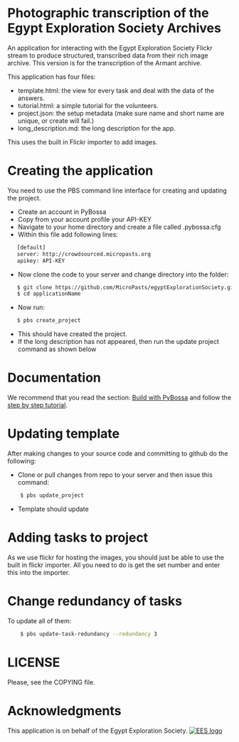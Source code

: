 Photographic transcription of the Egypt Exploration Society Archives
====================================================================

An application for interacting with the Egypt Exploration Society Flickr stream to produce structured, transcribed data
from their rich image archive. This version is for the transcription of the Armant archive.

This application has four files:

* template.html: the view for every task and deal with the data of the answers.
* tutorial.html: a simple tutorial for the volunteers.
* project.json: the setup metadata (make sure name and short name are unique, or create will fail.)
* long_description.md: the long description for the app.

This uses the built in Flickr importer to add images.

Creating the application
=======================

You need to use the PBS command line interface for creating and updating the project.

*  Create an account in PyBossa
*  Copy from your account profile your API-KEY
*  Navigate to your home directory and create a file called .pybossa.cfg
*  Within this file add following lines:

```bash
   [default]
   server: http://crowdsourced.micropasts.org
   apikey: API-KEY
```
*  Now clone the code to your server and change directory into the folder:

```bash
   $ git clone https://github.com/MicroPasts/egyptExplorationSociety.git applicationName
   $ cd applicationName
```
*  Now run:
```bash
   $ pbs create_project
```
*  This should have created the project.
*  If the long description has not appeared, then run the update project command as shown below

Documentation
=============

We recommend that you read the section: [Build with PyBossa](http://docs.pybossa.com/en/latest/build_with_pybossa.html) and follow the [step by step tutorial](http://docs.pybossa.com/en/latest/user/tutorial.html).


Updating template
=================

After making changes to your source code and committing to github do the following:

*  Clone or pull changes from repo to your server and then issue this command:

```bash
    $ pbs update_project
```

*  Template should update


Adding tasks to project
=======================

As we use flickr for hosting the images, you should just be able to use the built in flickr importer. All you need to do is get the
set number and enter this into the importer.

Change redundancy of tasks
==========================

To update all of them:

```bash
    $ pbs update-task-redundancy --redundancy 3
```

LICENSE
=======

Please, see the COPYING file.


Acknowledgments
===============

This application is on behalf of the Egypt Exploration Society.
[![EES logo](http://www.ees.ac.uk/images/logo.gif)](http://www.ees.ac.uk)




